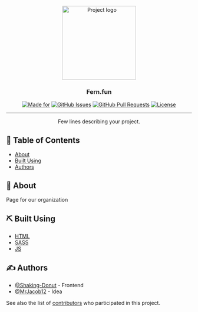 <p align="center">
 <a href="https://www.vecteezy.com/free-vector/icons"><img width=200px height=200px src="http://fern.fun/img/fern.png" alt="Project logo"></a>
</p>

<h3 align="center">Fern.fun</h3>

<div align="center">

[![Made for](https://img.shields.io/badge/Made%20for-VSCode-1f425f.svg)](https://code.visualstudio.com)
[![GitHub Issues](https://img.shields.io/github/issues/fern-fun/fern.fun.svg)](https://github.com/fern-fun/fern.fun/issues)
[![GitHub Pull Requests](https://img.shields.io/github/issues-pr/fern-fun/fern.fun.svg)](https://github.com/fern-fun/fern.fun/pulls)
[![License](https://img.shields.io/github/license/fern-fun/fern.fun.svg)](/LICENSE)

</div>

---

<p align="center"> Few lines describing your project.
    <br> 
</p>

## 📝 Table of Contents
<!-- - [Getting Started](#getting_started) -->
<!-- - [Deployment](#deployment) -->
<!-- - [Usage](#usage) -->

- [About](#about)
- [Built Using](#built_using)
- [Authors](#authors)

## 🧐 About <a name = "about"></a>

Page for our organization
<!-- ## 🏁 Getting Started <a name = "getting_started"></a>

These instructions will get you a copy of the project up and running on your local machine for development and testing purposes. See [deployment](#deployment) for notes on how to deploy the project on a live system. -->

<!-- ### Prerequisites


```

```

### Installing

A step by step series of examples that tell you how to get a development env running.

Say what the step will be

```
Give the example
```

And repeat

```
until finished
```

End with an example of getting some data out of the system or using it for a little demo. -->

<!-- ## 🔧 Running the tests <a name = "tests"></a>

Explain how to run the automated tests for this system.

### Break down into end to end tests

Explain what these tests test and why

```
Give an example
```

### And coding style tests

Explain what these tests test and why

```
Give an example
``` -->

<!-- ## 🎈 Usage <a name="usage"></a>

Add notes about how to use the system.

## 🚀 Deployment <a name = "deployment"></a>

Add additional notes about how to deploy this on a live system. -->

## ⛏️ Built Using <a name = "built_using"></a>

- [HTML](https://html.com) 
- [SASS](https://sass-lang.com) 
- [JS](https://www.javascript.com) 

## ✍️ Authors <a name = "authors"></a>

- [@Shaking-Donut](https://github.com/shaking-donut) - Frontend
- [@MrJacob12](https://github.com/mrjacob12) - Idea 

See also the list of [contributors](https://github.com/fern-fun/fern.fun/contributors) who participated in this project.

<!-- ## 🎉 Acknowledgements <a name = "acknowledgement"></a>

- Hat tip to anyone whose code was used
- Inspiration
- References -->
